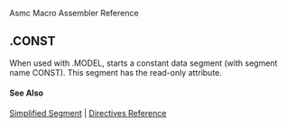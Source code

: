 Asmc Macro Assembler Reference

## .CONST

When used with .MODEL, starts a constant data segment (with segment name CONST). This segment has the read-only attribute.

#### See Also

[Simplified Segment](simplified-segment.md) | [Directives Reference](readme.md)
